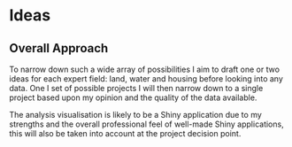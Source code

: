 # Ideas

## Overall Approach

To narrow down such a wide array of possibilities I aim to draft one or two
ideas for each expert field: land, water and housing before looking into any
data.
One I set of possible projects I will then narrow down to a single project
based upon my opinion and the quality of the data available.

The analysis visualisation is likely to be a Shiny application due to my
strengths and the overall professional feel of well-made Shiny applications,
this will also be taken into account at the project decision point.
